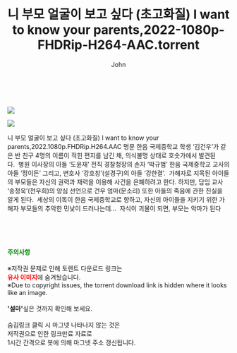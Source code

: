 ﻿---
layout: post
title:  "    니 부모 얼굴이 보고 싶다 (초고화질) I want to know your parents,2022-1080p-FHDRip-H264-AAC.torrent"
author: John
categories: [ 영화 ]
tags: [  ]
image: https://torrentrj54.com/uploadfile/full/7dae055ff56af76784877dce7a741337cadb71fa.jpg"/></p><p><img src="https://torrentrj54.com/uploadfile/full/ce718590dbd5cd8f8d2b90edb21e06363e0aa8df.jpg 
description: "    니 부모 얼굴이 보고 싶다 (초고화질) I want to know your parents,2022-1080p-FHDRip-H264-AAC torrent 정보 공유"
toc: true
toc_sticky: true
---

<br>
<p><img src="https://torrentrj54.com/uploadfile/full/7dae055ff56af76784877dce7a741337cadb71fa.jpg"/></p><p><img src="https://torrentrj54.com/uploadfile/full/ce718590dbd5cd8f8d2b90edb21e06363e0aa8df.jpg"/></p>
 니 부모 얼굴이 보고 싶다 (초고화질) I want to know your parents,2022.1080p.FHDRip.H264.AAC 명문 한음 국제중학교 학생 ‘김건우’가 같은 반 친구 4명의 이름이 적힌 편지를 남긴 채, 의식불명 상태로 호숫가에서 발견된다.  병원 이사장의 아들 ‘도윤재’ 전직 경찰청장의 손자 ‘박규범’ 한음 국제중학교 교사의 아들 ‘정이든’ 그리고, 변호사 ‘강호창’(설경구)의 아들 ‘강한결’.  가해자로 지목된 아이들의 부모들은 자신의 권력과 재력을 이용해 사건을 은폐하려고 한다. 하지만, 담임 교사 ‘송정욱’(천우희)의 양심 선언으로 건우 엄마(문소리) 또한 아들의 죽음에 관한 진실을 알게 된다.  세상의 이목이 한음 국제중학교로 향하고, 자신의 아이들을 지키기 위한 가해자 부모들의 추악한 민낯이 드러나는데…  자식이 괴물이 되면, 부모는 악마가 된다 
    
<br><br><br>
<p data-ke-size="size16"><b><span style="color: green;">주의사항</span></b><br /><br />※저작권 문제로 인해 토렌트 다운로드 링크는<br /><b><span style="color: red;">유사 이미지</span></b>에 숨겨뒀습니다.<br />※Due to copyright issues, the torrent download link is hidden where it looks like an image.<br /><br /><b>'설마'</b>싶은 것까지 확인해 보세요.<br /><br />숨김링크 클릭 시 마그넷 나타나지 않는 것은<br />저작권으로 인한 링크만료 자료로<br />1시간 간격으로 봇에 의해 마그넷 주소 갱신됩니다.</p>
